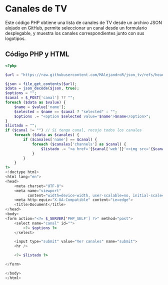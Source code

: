 # Canales de TV

Este código PHP obtiene una lista de canales de TV desde un archivo JSON alojado en GitHub, permite seleccionar un canal desde un formulario desplegable, y muestra los canales correspondientes junto con sus logotipos.

## Código PHP y HTML

```php
<?php

$url = "https://raw.githubusercontent.com/MAlejandroR/json_tv/refs/heads/main/tv.json";

$json = file_get_contents($url);
$data = json_decode($json, true);
$options = "";
$canal = $_POST['canal'] ?? "";
foreach ($data as $value) {
    $name = $value['name'];
    $selected = $name == $canal ? "selected" : "";
    $options .= "<option $selected value='$name'>$name</option>";
}
$listado = "";
if ($canal != "") // Si tengo canal, recojo todos los canales
    foreach ($data as $canales) {
        if ($canales['name'] == $canal) {
            foreach ($canales['channels'] as $canal) {
                $listado .= "<a href='{$canal['web']}'><img src='{$canal['logo']}' /></a>";
            }
        }
    }
?>
<!doctype html>
<html lang="en">
<head>
    <meta charset="UTF-8">
    <meta name="viewport" 
          content="width=device-width, user-scalable=no, initial-scale=1.0, maximum-scale=1.0, minimum-scale=1.0">
    <meta http-equiv="X-UA-Compatible" content="ie=edge">
    <title>Document</title>
</head>
<body>
<form action="<?= $_SERVER['PHP_SELF'] ?>" method="post">
    <select name="canal" id="">
        <?= $options ?>
    </select>

    <input type="submit" value="Ver canales" name="submit">
    <hr />

    <?= $listado ?>

</form>

</body>
</html>
